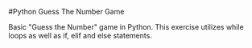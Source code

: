 #Python Guess The Number Game

Basic "Guess the Number" game in Python.  This exercise utilizes while loops as well as if, elif and else statements.
